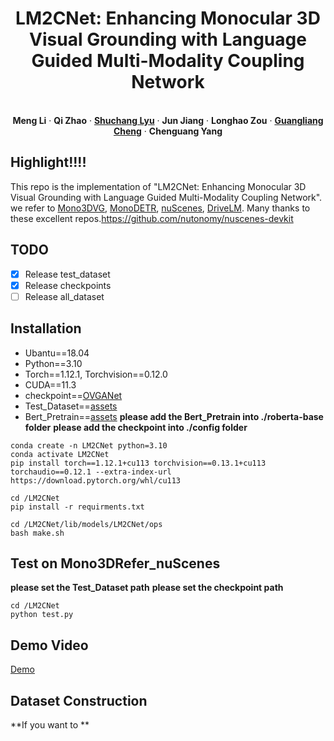 
<p align="center">
  <h1 align="center">LM2CNet: Enhancing Monocular 3D Visual Grounding with Language Guided Multi-Modality Coupling Network</h1>
  <p align="center">


   <br />
    <strong>Meng Li</strong></a>
    ·
    <strong>Qi Zhao</strong></a>
    ·
    <a href="https://cv-shuchanglyu.github.io/EnHome.html"><strong>Shuchang Lyu</strong></a>
    ·
    <strong>Jun Jiang</strong></a>    
    ·
    <strong>Longhao Zou</strong></a>
    ·
    <a href="https://sites.google.com/view/guangliangcheng"><strong>Guangliang Cheng</strong></a>
    ·
    <strong>Chenguang Yang</strong></a>
    <br />
<p align="center">

    
  </p>





## Highlight!!!!
This repo is the implementation of "LM2CNet: Enhancing Monocular 3D Visual Grounding with Language Guided Multi-Modality Coupling Network". we refer to [Mono3DVG](https://github.com/ZhanYang-nwpu/Mono3DVG), [MonoDETR](https://github.com/ZrrSkywalker/MonoDETR), [nuScenes](https://github.com/nutonomy/nuscenes-devkit), [DriveLM](https://github.com/OpenDriveLab/DriveLM). Many thanks to these excellent repos.https://github.com/nutonomy/nuscenes-devkit

## TODO
- [x] Release test_dataset
- [x] Release checkpoints
- [ ] Release all_dataset

## Installation
* Ubantu==18.04
* Python==3.10 
* Torch==1.12.1, Torchvision==0.12.0
* CUDA==11.3
* checkpoint==[OVGANet](https://drive.google.com/file/d/1auMd9sOpYcAaIelJVKPOKvBYKic7yy4w/view?usp=drive_link)
* Test_Dataset==[assets](https://drive.google.com/file/d/1a-U9jg_xd2BDMQk8Fk8hJqYBOYS9iv01/view?usp=drive_link)
* Bert_Pretrain==[assets](https://drive.google.com/file/d/1ee-XVDnqTNj3tBqgc1S2WLFEMY2dv2iU/view?usp=drive_link)
**please add the Bert_Pretrain into ./roberta-base folder**
**please add the checkpoint into ./config folder**
```
conda create -n LM2CNet python=3.10
conda activate LM2CNet
pip install torch==1.12.1+cu113 torchvision==0.13.1+cu113 torchaudio==0.12.1 --extra-index-url https://download.pytorch.org/whl/cu113
```

```
cd /LM2CNet
pip install -r requirments.txt
```

```
cd /LM2CNet/lib/models/LM2CNet/ops
bash make.sh
```
## Test on Mono3DRefer_nuScenes
**please set the Test_Dataset path**
**please set the checkpoint path**
```
cd /LM2CNet
python test.py
```
## Demo Video

[Demo](https://github.com/user-attachments/assets/5f599374-d8fa-41aa-8177-828121851f18)

## Dataset Construction
**If you want to **
